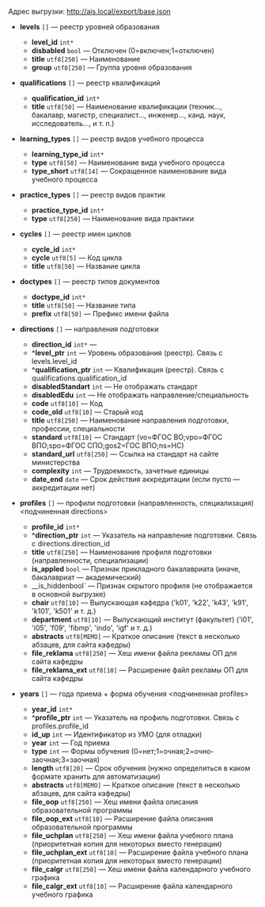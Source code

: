 Адрес выгрузки: http://ais.local/export/base.json

- __levels__ `[]` — реестр уровней образования
  - __level_id__ `int*`
  - __disbabled__ `bool` — Отключен (0=включен;1=отключен)
  - __title__ `utf8[250]` — Наименование
  - __group__ `utf8[250]` — Группа уровня образования

- __qualifications__ `[]` — реестр квалификаций
  - __qualification_id__ `int*`
  - __title__ `utf8[50]` — Наименование квалификации (техник..., бакалавр, магистр, специалист..., инженер..., канд. наук, исследователь..., и т. п.)

- __learning_types__ `[]` — реестр видов учебного процесса
  - __learning_type_id__ `int*`
  - __type__ `utf8[50]` — Наименование вида учебного процесса
  - __type_short__ `utf8[14]` — Сокращенное наименование вида учебного процесса

- __practice_types__ `[]` — реестр видов практик
  - __practice_type_id__ `int*`	
  - __type__ `utf8[250]` — Наименование вида практики

- __cycles__ `[]` — реестр имен циклов
  - __cycle_id__ `int*`	
  - __cycle__ `utf8[5]` — Код цикла
  - __title__ `utf8[50]` — Название цикла

- __doctypes__ `[]` — реестр типов документов
  - __doctype_id__ `int*`
  - __title__ `utf8[50]` — Название типа
  - __prefix__ `utf8[50]` — Префикс имени файла

- __directions__ `[]` — направления подготовки
  - __direction_id__ `int*` — 
  - __^level_ptr__ `int` — Уровень образования (реестр). Связь с levels.level_id
  - __^qualification_ptr__ `int` — Квалификация (реестр). Связь с qualifications.qualification_id
  - __disabledStandart__ `int` — Не отображать стандарт
  - __disabledEdu__ `int` — Не отображать направление/специальность
  - __code__ `utf8[10]` — Код
  - __code_old__ `utf8[10]` — Старый код
  - __title__ `utf8[250]` — Наименование направления подготовки, профессии, специальности
  - __standard__ `utf8[10]` — Стандарт (vo=ФГОС ВО;vpo=ФГОС ВПО;spo=ФГОС СПО;gos2=ГОС ВПО;ns=НС)
  - __standard_url__ `utf8[250]` — Ссылка на стандарт на сайте министерства
  - __complexity__ `int` — Трудоемкость, зачетные единицы
  - __date_end__ `date` — Срок действия аккредитации (если пусто — аккредитации нет)

- __profiles__ `[]` — профили подготовки (направленность, специализация) <подчиненная directions>
  - __profile_id__ `int*`
  - __^direction_ptr__ `int` — Указатель на направление подготовки. Связь с directions.direction_id
  - __title__ `utf8[250]` — Наименование профиля подготовки (направленности, специализации)
  - __is_appled__ `bool` — Признак прикладного бакалавриата (иначе, бакалавриат — академический)
  - __is_hiddenbool` — Признак скрытого профиля (не отображается в основной выгрузке)
  - __chair__ `utf8[10]` — Выпускающая кафедра ('k01', 'k22', 'k43', 'k91', 'k101', 'k501' и т. д.)
  - __department__ `utf8[10]` — Выпускающий институт (факультет) ('i01', 'i05', 'f09', 'fibmp', 'indo', 'igf' и т. д.)
  - __abstracts__ `utf8[MEMO]` — Краткое описание (текст в несколько абзацев, для сайта кафедры)
  - __file_reklama__ `utf8[250]` — Хеш имени файла рекламы ОП для сайта кафедры
  - __file_reklama_ext__ `utf8[10]` — Расширение файл рекламы ОП для сайта кафедры

- __years__ `[]` — года приема + форма обучения <подчиненная profiles>
  - __year_id__ `int*`
  - __^profile_ptr__ `int` — Указатель на профиль подготовки. Связь с profiles.profile_id
  - __id_up__ `int` — Идентификатор из УМО (для отладки)
  - __year__ `int` — Год приема
  - __type__ `int` — Формы обучения (0=нет;1=очная;2=очно-заочная;3=заочная)
  - __length__ `utf8[20]` — Срок обучения (нужно определиться в каком формате хранить для автоматизации)
  - __abstracts__ `utf8[MEMO]` — Краткое описание (текст в несколько абзацев, для сайта кафедры)
  - __file_oop__ `utf8[250]` — Хеш имени файла описания образовательной программы
  - __file_oop_ext__ `utf8[10]` — Расширение файла описания образовательной программы
  - __file_uchplan__ `utf8[250]` — Хеш имени файла учебного плана (приоритетная копия для некоторых вместо генерации)
  - __file_uchplan_ext__ `utf8[10]` — Расширение файла учебного плана (приоритетная копия для некоторых вместо генерации)
  - __file_calgr__ `utf8[250]` — Хеш имени файла календарного учебного графика
  - __file_calgr_ext__ `utf8[10]` — Расширение файла календарного учебного графика
